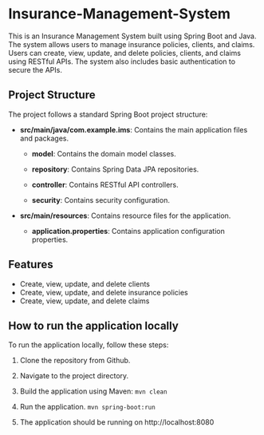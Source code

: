 # Insurance-Management-System  

This is an Insurance Management System built using Spring Boot and Java. The system allows users to manage insurance policies, clients, and claims. Users can create, view, update, and delete policies, clients, and claims using RESTful APIs. The system also includes basic authentication to secure the APIs.

## Project Structure

The project follows a standard Spring Boot project structure:  

- **src/main/java/com.example.ims**: Contains the main application files and packages.    

  - **model**: Contains the domain model classes.    
  
  - **repository**: Contains Spring Data JPA repositories.
  
  - **controller**: Contains RESTful API controllers.
  
  - **security**: Contains security configuration.    

- **src/main/resources**: Contains resource files for the application.    

  - **application.properties**: Contains application configuration properties.
  
## Features

- Create, view, update, and delete clients
- Create, view, update, and delete insurance policies
- Create, view, update, and delete claims

## How to run the application locally

To run the application locally, follow these steps:

1. Clone the repository from Github.  

2. Navigate to the project directory.  

3. Build the application using Maven: `mvn clean`

4. Run the application. `mvn spring-boot:run`  

5. The application should be running on http://localhost:8080
